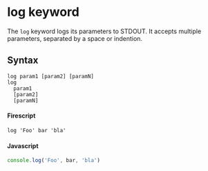 log keyword
===========

The `log` keyword logs its parameters to STDOUT. It accepts multiple parameters, separated by a space or indention.

Syntax
------
```
log param1 [param2] [paramN]
log
  param1
  [param2]
  [paramN]
```

#### Firescript

```fire
log 'Foo' bar 'bla'
```

#### Javascript

```js
console.log('Foo', bar, 'bla')
```
